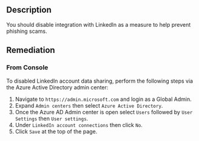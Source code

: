 ## Description

You should disable integration with LinkedIn as a measure to help prevent phishing scams.


## Remediation

### From Console

To disabled LinkedIn account data sharing, perform the following steps via the Azure Active Directory admin center:

1. Navigate to `https://admin.microsoft.com` and login as a Global Admin.
2. Expand `Admin centers` then select `Azure Active Directory`.
3. Once the Azure AD Admin center is open select `Users` followed by `User Settings`
then `User settings`.
4. Under `LinkedIn account connections` then click `No`.
5. Click `Save` at the top of the page.